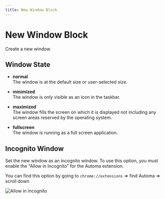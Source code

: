 ```yaml
---
title: New Window Block
---
```


# New Window Block

Create a new window.

## Window State

- **normal** <br>
	The window is at the default size or user-selected size.

- **minimized** <br>
	The window is only visible as an icon in the taskbar.

- **maximized** <br>
	The window fills the screen on which it is displayed not including any screen areas reserved by the operating system.

- **fullscreen** <br>
	The window is running as a full screen application.

## Incognito Window

Set the new window as an incognito window. To use this option, you must enable the "Allow in Incognito" for the Automa extension. 

You can find this option by going to `chrome://extensions` => find Automa => scroll down

![Allow in incognito](https://s3.ap-southeast-1.amazonaws.com/automa-pub/i/2024/12/02/185qzp-dx.png)